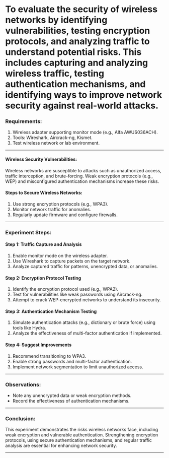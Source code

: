 # To evaluate the security of wireless networks by identifying vulnerabilities, testing encryption protocols, and analyzing traffic to understand potential risks. This includes capturing and analyzing wireless traffic, testing authentication mechanisms, and identifying ways to improve network security against real-world attacks.
 

 

### **Requirements:**  
1. Wireless adapter supporting monitor mode (e.g., Alfa AWUS036ACH).  
2. Tools: Wireshark, Aircrack-ng, Kismet.  
3. Test wireless network or lab environment.  

 ___

#### **Wireless Security Vulnerabilities:**  
Wireless networks are susceptible to attacks such as unauthorized access, traffic interception, and brute-forcing. Weak encryption protocols (e.g., WEP) and misconfigured authentication mechanisms increase these risks.  

#### **Steps to Secure Wireless Networks:**  
1. Use strong encryption protocols (e.g., WPA3).  
2. Monitor network traffic for anomalies.  
3. Regularly update firmware and configure firewalls.  

---

### **Experiment Steps:**  

#### **Step 1: Traffic Capture and Analysis**  
1. Enable monitor mode on the wireless adapter.  
2. Use Wireshark to capture packets on the target network.  
3. Analyze captured traffic for patterns, unencrypted data, or anomalies.  

#### **Step 2: Encryption Protocol Testing**  
1. Identify the encryption protocol used (e.g., WPA2).  
2. Test for vulnerabilities like weak passwords using Aircrack-ng.  
3. Attempt to crack WEP-encrypted networks to understand its insecurity.  

#### **Step 3: Authentication Mechanism Testing**  
1. Simulate authentication attacks (e.g., dictionary or brute force) using tools like Hydra.  
2. Analyze the effectiveness of multi-factor authentication if implemented.  

#### **Step 4: Suggest Improvements**  
1. Recommend transitioning to WPA3.  
2. Enable strong passwords and multi-factor authentication.  
3. Implement network segmentation to limit unauthorized access.  

---

### **Observations:**  
- Note any unencrypted data or weak encryption methods.  
- Record the effectiveness of authentication mechanisms.  

---

### **Conclusion:**  
This experiment demonstrates the risks wireless networks face, including weak encryption and vulnerable authentication. Strengthening encryption protocols, using secure authentication mechanisms, and regular traffic analysis are essential for enhancing network security.  

---
 
